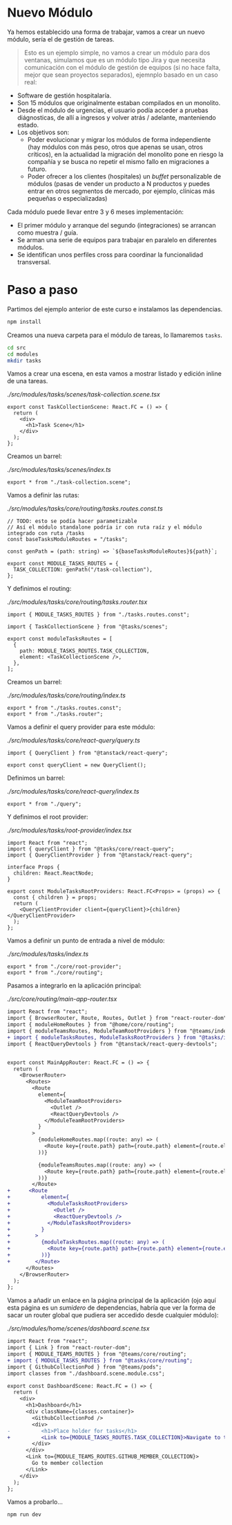 # Nuevo Módulo

Ya hemos establecido una forma de trabajar, vamos a crear un nuevo módulo, sería el de gestión de tareas.

> Esto es un ejemplo simple, no vamos a crear un módulo para dos ventanas, simulamos que es un módulo tipo Jira y que necesita comunicación con el módulo de gestión de equipos (si no hace falta, mejor que sean proyectos separados), ejemnplo basado en un caso real:

- Software de gestión hospitalaría.
- Son 15 módulos que originalmente estaban compilados en un monolito.
- Desde el módulo de urgencias, el usuario podía acceder a pruebas diágnosticas, de allí a ingresos y volver atrás / adelante, manteniendo estado.
- Los objetivos son:
  - Poder evolucionar y migrar los módulos de forma independiente (hay módulos con más peso, otros que apenas se usan, otros críticos), en la actualidad la migración del monolito pone en riesgo la compañía y se busca no repetir el mismo fallo en migraciones a futuro.
  - Poder ofrecer a los clientes (hospitales) un _buffet_ personalizable de módulos (pasas de vender un producto a N productos y puedes entrar en otros segmentos de mercado, por ejemplo, clínicas más pequeñas o especializadas)

Cada módulo puede llevar entre 3 y 6 meses implementación:

- El primer módulo y arranque del segundo (integraciones) se arrancan como muestra / guía.
- Se arman una serie de equipos para trabajar en paralelo en diferentes módulos.
- Se identifican unos perfiles cross para coordinar la funcionalidad transversal.

# Paso a paso

Partimos del ejemplo anterior de este curso e instalamos las dependencias.

```bash
npm install
```

Creamos una nueva carpeta para el módulo de tareas, lo llamaremos `tasks`.

```bash
cd src
cd modules
mkdir tasks
```

Vamos a crear una escena, en esta vamos a mostrar listado y edición inline de una tareas.

_./src/modules/tasks/scenes/task-collection.scene.tsx_

```tsx
export const TaskCollectionScene: React.FC = () => {
  return (
    <div>
      <h1>Task Scene</h1>
    </div>
  );
};
```

Creamos un barrel:

_./src/modules/tasks/scenes/index.ts_

```tsx
export * from "./task-collection.scene";
```

Vamos a definir las rutas:

_./src/modules/tasks/core/routing/tasks.routes.const.ts_

```tsx
// TODO: esto se podía hacer parametizable
// Así el módulo standalone podría ir con ruta raíz y el módulo integrado con ruta /tasks
const baseTasksModuleRoutes = "/tasks";

const genPath = (path: string) => `${baseTasksModuleRoutes}${path}`;

export const MODULE_TASKS_ROUTES = {
  TASK_COLLECTION: genPath("/task-collection"),
};
```

Y definimos el routing:

_./src/modules/tasks/core/routing/tasks.router.tsx_

```tsx
import { MODULE_TASKS_ROUTES } from "./tasks.routes.const";

import { TaskCollectionScene } from "@tasks/scenes";

export const moduleTasksRoutes = [
  {
    path: MODULE_TASKS_ROUTES.TASK_COLLECTION,
    element: <TaskCollectionScene />,
  },
];
```

Creamos un barrel:

_./src/modules/tasks/core/routing/index.ts_

```tsx
export * from "./tasks.routes.const";
export * from "./tasks.router";
```

Vamos a definir el query provider para este módulo:

_./src/modules/tasks/core/react-query/query.ts_

```tsx
import { QueryClient } from "@tanstack/react-query";

export const queryClient = new QueryClient();
```

Definimos un barrel:

_./src/modules/tasks/core/react-query/index.ts_

```tsx
export * from "./query";
```

Y definimos el root provider:

_./src/modules/tasks/root-provider/index.tsx_

```tsx
import React from "react";
import { queryClient } from "@tasks/core/react-query";
import { QueryClientProvider } from "@tanstack/react-query";

interface Props {
  children: React.ReactNode;
}

export const ModuleTasksRootProviders: React.FC<Props> = (props) => {
  const { children } = props;
  return (
    <QueryClientProvider client={queryClient}>{children}</QueryClientProvider>
  );
};
```

Vamos a definir un punto de entrada a nivel de módulo:

_./src/modules/tasks/index.ts_

```tsx
export * from "./core/root-provider";
export * from "./core/routing";
```

Pasamos a integrarlo en la aplicación principal:

_./src/core/routing/main-app-router.tsx_

```diff
import React from "react";
import { BrowserRouter, Route, Routes, Outlet } from "react-router-dom";
import { moduleHomeRoutes } from "@home/core/routing";
import { moduleTeamsRoutes, ModuleTeamRootProviders } from "@teams/index";
+ import { moduleTasksRoutes, ModuleTasksRootProviders } from "@tasks/index";
import { ReactQueryDevtools } from "@tanstack/react-query-devtools";


export const MainAppRouter: React.FC = () => {
  return (
    <BrowserRouter>
      <Routes>
        <Route
          element={
            <ModuleTeamRootProviders>
              <Outlet />
              <ReactQueryDevtools />
            </ModuleTeamRootProviders>
          }
        >
          {moduleHomeRoutes.map((route: any) => (
            <Route key={route.path} path={route.path} element={route.element} />
          ))}

          {moduleTeamsRoutes.map((route: any) => (
            <Route key={route.path} path={route.path} element={route.element} />
          ))}
        </Route>
+      <Route
+          element={
+            <ModuleTasksRootProviders>
+              <Outlet />
+              <ReactQueryDevtools />
+            </ModuleTasksRootProviders>
+          }
+        >
+          {moduleTasksRoutes.map((route: any) => (
+            <Route key={route.path} path={route.path} element={route.element} />
+          ))}
+        </Route>
      </Routes>
    </BrowserRouter>
  );
};
```

Vamos a añadir un enlace en la página principal de la aplicación (ojo aquí esta página es un _sumidero_ de dependencias, habría que ver la forma de sacar un router global que pudiera ser accedido desde cualquier módulo):

_./src/modules/home/scenes/dashboard.scene.tsx_

```diff
import React from "react";
import { Link } from "react-router-dom";
import { MODULE_TEAMS_ROUTES } from "@teams/core/routing";
+ import { MODULE_TASKS_ROUTES } from "@tasks/core/routing";
import { GithubCollectionPod } from "@teams/pods";
import classes from "./dashboard.scene.module.css";

export const DashboardScene: React.FC = () => {
  return (
    <div>
      <h1>Dashboard</h1>
      <div className={classes.container}>
        <GithubCollectionPod />
        <div>
-          <h1>Place holder for tasks</h1>
+          <Link to={MODULE_TASKS_ROUTES.TASK_COLLECTION}>Navigate to tasks module</Link>
        </div>
      </div>
      <Link to={MODULE_TEAMS_ROUTES.GITHUB_MEMBER_COLLECTION}>
        Go to member collection
      </Link>
    </div>
  );
};
```

Vamos a probarlo...

```bash
npm run dev
```
